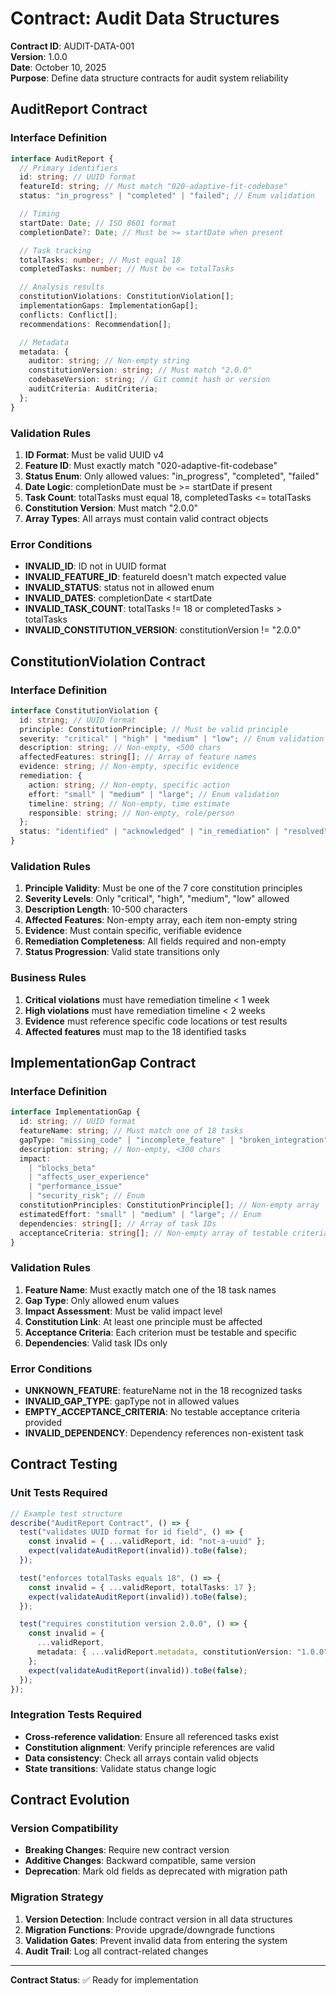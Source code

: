 # Contract: Audit Data Structures

**Contract ID**: AUDIT-DATA-001  
**Version**: 1.0.0  
**Date**: October 10, 2025  
**Purpose**: Define data structure contracts for audit system reliability

## AuditReport Contract

### Interface Definition

```typescript
interface AuditReport {
  // Primary identifiers
  id: string; // UUID format
  featureId: string; // Must match "020-adaptive-fit-codebase"
  status: "in_progress" | "completed" | "failed"; // Enum validation

  // Timing
  startDate: Date; // ISO 8601 format
  completionDate?: Date; // Must be >= startDate when present

  // Task tracking
  totalTasks: number; // Must equal 18
  completedTasks: number; // Must be <= totalTasks

  // Analysis results
  constitutionViolations: ConstitutionViolation[];
  implementationGaps: ImplementationGap[];
  conflicts: Conflict[];
  recommendations: Recommendation[];

  // Metadata
  metadata: {
    auditor: string; // Non-empty string
    constitutionVersion: string; // Must match "2.0.0"
    codebaseVersion: string; // Git commit hash or version
    auditCriteria: AuditCriteria;
  };
}
```

### Validation Rules

1. **ID Format**: Must be valid UUID v4
2. **Feature ID**: Must exactly match "020-adaptive-fit-codebase"
3. **Status Enum**: Only allowed values: "in_progress", "completed", "failed"
4. **Date Logic**: completionDate must be >= startDate if present
5. **Task Count**: totalTasks must equal 18, completedTasks <= totalTasks
6. **Constitution Version**: Must match "2.0.0"
7. **Array Types**: All arrays must contain valid contract objects

### Error Conditions

- **INVALID_ID**: ID not in UUID format
- **INVALID_FEATURE_ID**: featureId doesn't match expected value
- **INVALID_STATUS**: status not in allowed enum
- **INVALID_DATES**: completionDate < startDate
- **INVALID_TASK_COUNT**: totalTasks != 18 or completedTasks > totalTasks
- **INVALID_CONSTITUTION_VERSION**: constitutionVersion != "2.0.0"

## ConstitutionViolation Contract

### Interface Definition

```typescript
interface ConstitutionViolation {
  id: string; // UUID format
  principle: ConstitutionPrinciple; // Must be valid principle
  severity: "critical" | "high" | "medium" | "low"; // Enum validation
  description: string; // Non-empty, <500 chars
  affectedFeatures: string[]; // Array of feature names
  evidence: string; // Non-empty, specific evidence
  remediation: {
    action: string; // Non-empty, specific action
    effort: "small" | "medium" | "large"; // Enum validation
    timeline: string; // Non-empty, time estimate
    responsible: string; // Non-empty, role/person
  };
  status: "identified" | "acknowledged" | "in_remediation" | "resolved"; // Enum validation
}
```

### Validation Rules

1. **Principle Validity**: Must be one of the 7 core constitution principles
2. **Severity Levels**: Only "critical", "high", "medium", "low" allowed
3. **Description Length**: 10-500 characters
4. **Affected Features**: Non-empty array, each item non-empty string
5. **Evidence**: Must contain specific, verifiable evidence
6. **Remediation Completeness**: All fields required and non-empty
7. **Status Progression**: Valid state transitions only

### Business Rules

1. **Critical violations** must have remediation timeline < 1 week
2. **High violations** must have remediation timeline < 2 weeks
3. **Evidence** must reference specific code locations or test results
4. **Affected features** must map to the 18 identified tasks

## ImplementationGap Contract

### Interface Definition

```typescript
interface ImplementationGap {
  id: string; // UUID format
  featureName: string; // Must match one of 18 tasks
  gapType: "missing_code" | "incomplete_feature" | "broken_integration"; // Enum
  description: string; // Non-empty, <300 chars
  impact:
    | "blocks_beta"
    | "affects_user_experience"
    | "performance_issue"
    | "security_risk"; // Enum
  constitutionPrinciples: ConstitutionPrinciple[]; // Non-empty array
  estimatedEffort: "small" | "medium" | "large"; // Enum
  dependencies: string[]; // Array of task IDs
  acceptanceCriteria: string[]; // Non-empty array of testable criteria
}
```

### Validation Rules

1. **Feature Name**: Must exactly match one of the 18 task names
2. **Gap Type**: Only allowed enum values
3. **Impact Assessment**: Must be valid impact level
4. **Constitution Link**: At least one principle must be affected
5. **Acceptance Criteria**: Each criterion must be testable and specific
6. **Dependencies**: Valid task IDs only

### Error Conditions

- **UNKNOWN_FEATURE**: featureName not in the 18 recognized tasks
- **INVALID_GAP_TYPE**: gapType not in allowed values
- **EMPTY_ACCEPTANCE_CRITERIA**: No testable acceptance criteria provided
- **INVALID_DEPENDENCY**: Dependency references non-existent task

## Contract Testing

### Unit Tests Required

```typescript
// Example test structure
describe("AuditReport Contract", () => {
  test("validates UUID format for id field", () => {
    const invalid = { ...validReport, id: "not-a-uuid" };
    expect(validateAuditReport(invalid)).toBe(false);
  });

  test("enforces totalTasks equals 18", () => {
    const invalid = { ...validReport, totalTasks: 17 };
    expect(validateAuditReport(invalid)).toBe(false);
  });

  test("requires constitution version 2.0.0", () => {
    const invalid = {
      ...validReport,
      metadata: { ...validReport.metadata, constitutionVersion: "1.0.0" },
    };
    expect(validateAuditReport(invalid)).toBe(false);
  });
});
```

### Integration Tests Required

- **Cross-reference validation**: Ensure all referenced tasks exist
- **Constitution alignment**: Verify principle references are valid
- **Data consistency**: Check all arrays contain valid objects
- **State transitions**: Validate status change logic

## Contract Evolution

### Version Compatibility

- **Breaking Changes**: Require new contract version
- **Additive Changes**: Backward compatible, same version
- **Deprecation**: Mark old fields as deprecated with migration path

### Migration Strategy

1. **Version Detection**: Include contract version in all data structures
2. **Migration Functions**: Provide upgrade/downgrade functions
3. **Validation Gates**: Prevent invalid data from entering the system
4. **Audit Trail**: Log all contract-related changes

---

**Contract Status**: ✅ Ready for implementation
